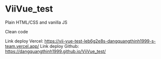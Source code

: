 # ViiVue_test
Plain HTML/CSS and vanilla JS

Clean code

Link deploy Vercel:   https://vii-vue-test-leb6g2e8s-dangquangthinh1999-s-team.vercel.app/ 
Link deploy Github:   https://dangquangthinh1999.github.io/ViiVue_test/
